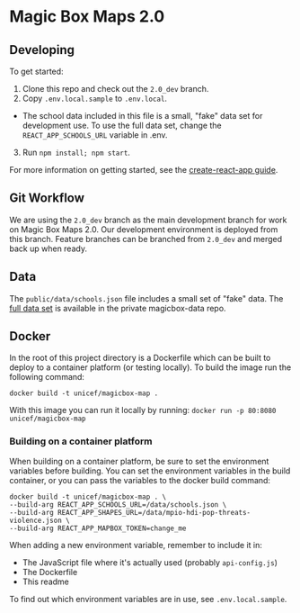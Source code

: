 # Magic Box Maps 2.0

## Developing
To get started:
1. Clone this repo and check out the `2.0_dev` branch.
2. Copy `.env.local.sample` to `.env.local`.
  - The school data included in this file is a small, "fake" data set for development use. To use the full data set, change the `REACT_APP_SCHOOLS_URL` variable in .env.
3. Run `npm install; npm start`.

For more information on getting started, see the  [create-react-app guide](https://github.com/facebookincubator/create-react-app/blob/master/packages/react-scripts/template/README.md).

## Git Workflow

We are using the `2.0_dev` branch as the main development branch for work on Magic Box Maps 2.0. Our development environment is deployed from this branch. Feature branches can be branched from `2.0_dev` and merged back up when ready.

## Data

The `public/data/schools.json` file includes a small set of "fake" data. The [full data set](https://github.com/unicef/magicbox-data/blob/master/data/schools.json) is available in the private magicbox-data repo.

## Docker

In the root of this project directory is a Dockerfile which can be built to deploy to a container platform (or testing locally). To build the image run the following command:

`docker build -t unicef/magicbox-map .`

With this image you can run it locally by running:
`docker run -p 80:8080 unicef/magicbox-map`

### Building on a container platform

When building on a container platform, be sure to set the environment variables before building. You can set the environment variables in the build container, or you can pass the variables to the docker build command:

```
docker build -t unicef/magicbox-map . \
--build-arg REACT_APP_SCHOOLS_URL=/data/schools.json \
--build-arg REACT_APP_SHAPES_URL=/data/mpio-hdi-pop-threats-violence.json \
--build-arg REACT_APP_MAPBOX_TOKEN=change_me
```

When adding a new environment variable, remember to include it in:
- The JavaScript file where it's actually used (probably `api-config.js`)
- The Dockerfile
- This readme

To find out which environment variables are in use, see `.env.local.sample`.
